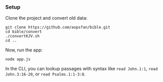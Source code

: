 ### Setup

Clone the project and convert old data:

    git clone https://github.com/aopsfan/bible.git
    cd bible/convert
    ./convertKJV.sh
    cd ..

Now, run the app:

    node app.js

In the CLI, you can lookup passages with syntax like `read John.1:1`, `read John.3:16-20`, or `read Psalms.1:1-3:8`.
